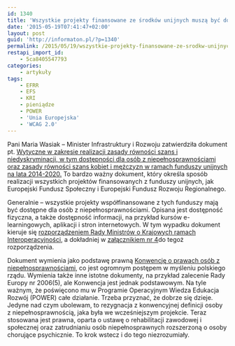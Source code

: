 ```yaml
---
id: 1340
title: 'Wszystkie projekty finansowane ze środków unijnych muszą być dostępne'
date: '2015-05-19T07:41:47+02:00'
layout: post
guid: 'http://informaton.pl/?p=1340'
permalink: /2015/05/19/wszystkie-projekty-finansowane-ze-srodkw-unijnych-musza-byc-dostepne/
restapi_import_id:
    - 5ca8405547793
categories:
    - artykuły
tags:
    - EFRR
    - EFS
    - KRI
    - pieniądze
    - POWER
    - 'Unia Europejska'
    - 'WCAG 2.0'
---
```


Pani Maria Wasiak – Minister Infrastruktury i Rozwoju zatwierdziła dokument pt. [Wytyczne w zakresie realizacji zasady równości szans i niedyskryminacji, w tym dostępności dla osób z niepełnosprawnościami oraz zasady równości szans kobiet i mężczyzn w ramach funduszy unijnych na lata 2014-2020.](http://www.funduszeeuropejskie.gov.pl/media/2470/Wytyczne_zasady_rownosci_szans12052015.pdf) To bardzo ważny dokument, który określa sposób realizacji wszystkich projektów finansowanych z funduszy unijnych, jak Europejski Fundusz Społeczny i Europejski Fundusz Rozwoju Regionalnego.

Generalnie – wszystkie projekty współfinansowane z tych funduszy mają być dostępne dla osób z niepełnosprawnościami. Opisana jest dostępność fizyczna, a także dostępność informacji, na przykład kursów e-learningowych, aplikacji i stron internetowych. W tym wypadku dokument kieruje się [rozporządzeniem Rady Ministrów o Krajowych ramach Interoperacyjności](http://informaton.pl/strony-internetowe/dostepnosc-zapisana-w-rozporzadzeniu/), a dokładniej w [załącznikiem nr 4](http://informaton.pl/narzedzia/zalacznik-nr-4-do-rozporzadzenia-rady-ministrw-o-krajowych-ramach-interoperacyjnosci/)do tegoż rozporządzenia.

Dokument wymienia jako podstawę prawną [Konwencję o prawach osób z niepełnosprawnościami](http://konwencja.org/), co jest ogromnym postępem w myśleniu polskiego rządu. Wymienia także inne istotne dokumenty, na przykład zalecenie Rady Europy nr 2006(5), ale Konwencja jest jednak podstawowym. Na tyle ważnym, że poświęcono mu w Programie Operacyjnym Wiedza Edukacja Rozwój (POWER) całe działanie. Trzeba przyznać, że dobrze się dzieje. Jedyne nad czym ubolewam, to rezygnacja z konwencyjnej definicji osoby z niepełnosprawnością, jaka była we wcześniejszym projekcie. Teraz stosowana jest prawna, oparta o ustawę o rehabilitacji zawodowej i społecznej oraz zatrudnianiu osób niepełnosprawnych rozszerzoną o osoby chorujące psychicznie. To krok wstecz i do tego niezrozumiały.